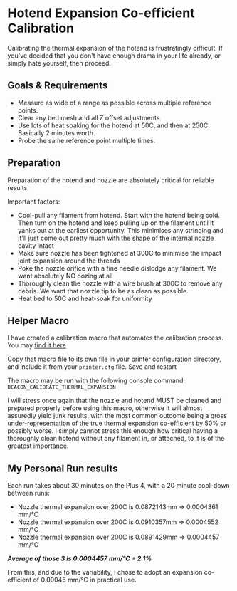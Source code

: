 # Hotend Expansion Co-efficient Calibration

Calibrating the thermal expansion of the hotend is frustratingly difficult.  If you've decided that you don't have enough drama in your life already, or simply hate yourself, then proceed.

## Goals & Requirements

- Measure as wide of a range as possible across multiple reference points.
- Clear any bed mesh and all Z offset adjustments
- Use lots of heat soaking for the hotend at 50C, and then at 250C.  Basically 2 minutes worth.
- Probe the same reference point multiple times.  

## Preparation

Preparation of the hotend and nozzle are absolutely critical for reliable results.

Important factors:

- Cool-pull any filament from hotend.
  Start with the hotend being cold.
  Then turn on the hotend and keep pulling up on the filament until it yanks out at the earliest opportunity.
  This minimises any stringing and it'll just come out pretty much with the shape of the internal nozzle cavity intact
- Make sure nozzle has been tightened at 300C to minimise the impact joint expansion around the threads
- Poke the nozzle orifice with a fine needle dislodge any filament.  We want absolutely NO oozing at all
- Thoroughly clean the nozzle with a wire brush at 300C to remove any debris.  We want that nozzle tip to be as clean as possible.
- Heat bed to 50C and heat-soak for uniformity

## Helper Macro

I have created a calibration macro that automates the calibration process.  You may [find it here](./beacon_calibrate.cfg)

Copy that macro file to its own file in your printer configuration directory, and include it from your `printer.cfg` file.  Save and restart

The macro may be run with the following console command: `BEACON_CALIBRATE_THERMAL_EXPANSION`

I will stress once again that the nozzle and hotend MUST be cleaned and prepared properly before using this macro,
otherwise it will almost assuredly yield junk results, with the most common outcome being a gross under-representation of the true thermal expansion co-efficient by 50% or possibly worse.
I simply cannot stress this enough how critical having a thoroughly clean hotend without any filament in, or attached, to it is of the greatest importance.

## My Personal Run results

Each run takes about 30 minutes on the Plus 4, with a 20 minute cool-down between runs:

- Nozzle thermal expansion over 200C is 0.0872143mm  =>  0.0004361 mm/°C
- Nozzle thermal expansion over 200C is 0.0910357mm  =>  0.0004552 mm/°C
- Nozzle thermal expansion over 200C is 0.0891429mm  =>  0.0004457 mm/°C

_**Average of those 3 is 0.0004457 mm/°C ± 2.1%**_

From this, and due to the variability, I chose to adopt an expansion co-efficient of 0.00045 mm/°C in practical use.
